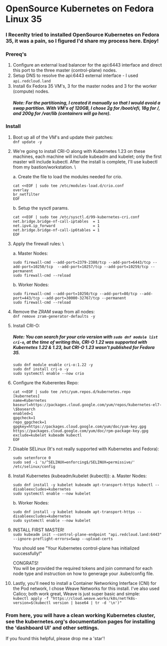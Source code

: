 # OpenSource Kubernetes on Fedora Linux 35

### I Recenlty tried to installed OpenSource Kubernetes on Fedora 35, it was a pain, so I figured I'd share my process here. Enjoy!

### Prereq's
1. Configure an external load balancer for the api:6443 interface and direct this port to the three master (control-plane) nodes.
2. Setup DNS to resolve the api:6443 external interface - I used `api.redcloud.land`
3. Install 6x Fedora 35 VM's, 3 for the master nodes and 3 for the worker (compute) nodes.
    ##### Note: For the partitioning, I created it manually so that I would avoid a swap partition. With VM's of 120GB, I chose 2g for /boot/efi, 18g for /, and 200g for /var/lib (containers will go here).

### Install
1. Boot up all of the VM's and update their patches: \
`dnf update -y`
2. We're going to install CRI-O along with Kubernetes 1.23 on these machines, each machine will include kubeadm and kubelet; only the first master will include kubectl. After the install is complete, I'll use kubectl from my bastion/workstation. \

    a. Create the file to load the modules needed for crio.
    ```
    cat <<EOF | sudo tee /etc/modules-load.d/crio.conf
    overlay
    br_netfilter
    EOF
    ```
    b. Setup the sysctl params.
    ```
    cat <<EOF | sudo tee /etc/sysctl.d/99-kubernetes-cri.conf
    net.bridge.bridge-nf-call-iptables  = 1
    net.ipv4.ip_forward                 = 1
    net.bridge.bridge-nf-call-ip6tables = 1
    EOF
    ```
3. Apply the firewall rules: \

    a. Master Nodes:
    ```
    sudo firewall-cmd --add-port=2379-2380/tcp --add-port=6443/tcp --add-port=10250/tcp  --add-port=10257/tcp --add-port=10259/tcp --permanent
    sudo firewall-cmd --reload
    ```
    b. Worker Nodes:
    ```
    sudo firewall-cmd --add-port=10250/tcp --add-port=80/tcp --add-port=443/tcp --add-port=30000-32767/tcp --permanent
    sudo firewall-cmd --reload
    ```
4. Remove the ZRAM swap from all nodes: \
    `dnf remove zram-generator-defaults -y`
5. Install CRI-O:
    ##### Note: You can search for your crio version with `sudo dnf module list cri-o`, at the time of writing this, CRI-O 1.22 was supported with Kubernetes 1.22 & 1.23, but CRI-O 1.23 wasn't published for Fedora 35.
    ```
    sudo dnf module enable cri-o:1.22 -y
    sudo dnf install cri-o -y
    sudo systemctl enable --now crio
    ```
6. Configure the Kuberentes Repo:
    ```
    cat <<EOF | sudo tee /etc/yum.repos.d/kubernetes.repo
    [kubernetes]
    name=Kubernetes
    baseurl=https://packages.cloud.google.com/yum/repos/kubernetes-el7-\$basearch
    enabled=1
    gpgcheck=1
    repo_gpgcheck=1
    gpgkey=https://packages.cloud.google.com/yum/doc/yum-key.gpg https://packages.cloud.google.com/yum/doc/rpm-package-key.gpg
    exclude=kubelet kubeadm kubectl
    EOF
    ```
7. Disable SELinux (It's not really supported with Kubernetes and Fedora):
    ```
    sudo setenforce 0
    sudo sed -i 's/^SELINUX=enforcing$/SELINUX=permissive/' /etc/selinux/config
    ```

8. Install Kubernetes (kubeadm/kubelet (kubectl)):
    a. Master Nodes:
    ```
    sudo dnf install -y kubelet kubeadm apt-transport-https kubectl --disableexcludes=kubernetes
    sudo systemctl enable --now kubelet
    ```
    b. Worker Nodes:
    ```
    sudo dnf install -y kubelet kubeadm apt-transport-https --disableexcludes=kubernetes
    sudo systemctl enable --now kubelet
    ```

9. INSTALL FIRST MASTER!\
    `sudo kubeadm init --control-plane-endpoint "api.redcloud.land:6443" --ignore-preflight-errors=Swap --upload-certs`

    You should see "Your Kubernetes control-plane has initialized successfully!"

    CONGRATS! \
    You will be provided the required tokens and join command for each node type and instruction on how to generage your .kube/config file.

 10. Lastly, you'll need to install a Container Networking Interface (CNI) for the Pod network, I chose Weave Networks for this install. I've also used Calico; both work great, Weave is just super basic and simple:\
    `kubectl apply -f "https://cloud.weave.works/k8s/net?k8s-version=$(kubectl version | base64 | tr -d '\n')"`

### From here, you will have a clean working Kubernetes cluster, see the kubernetes.org's documentation pages for installing the 'dashboard UI' and other settings. 
If you found this helpful, please drop me a 'star'!
